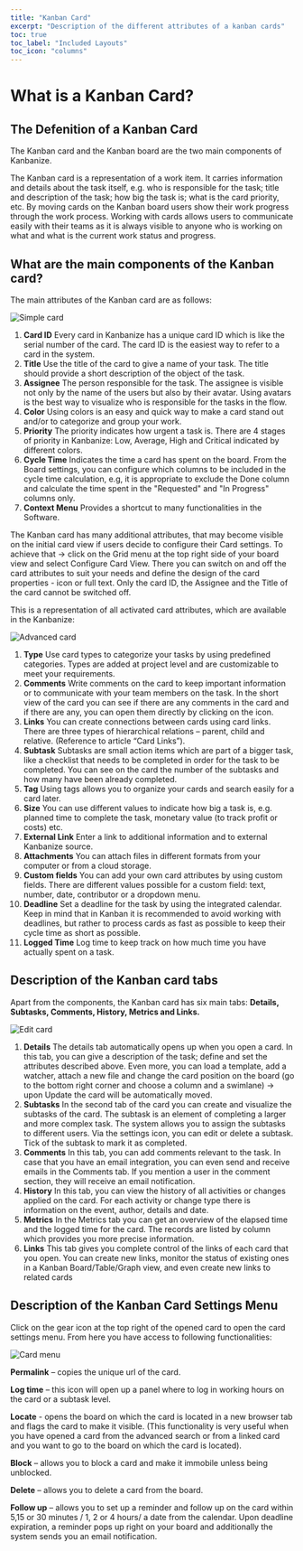 ```yaml
---
title: "Kanban Card"
excerpt: "Description of the different attributes of a kanban cards"
toc: true
toc_label: "Included Layouts"
toc_icon: "columns"
---
```


# What is a Kanban Card?
## The Defenition of a Kanban Card

Тhe Kanban card and the Kanban board are the two main components of Kanbanize.

The Kanban card is a representation of a work item.  It carries information and details about the task itself, e.g. who is responsible for the task; title and description of the task; how big the task is; what is the card priority, etc.
By moving cards on the Kanban board users show their work progress through the work process. Working with cards allows users to communicate easily with their teams as it is always visible to anyone who is working on what and what is the current work status and progress.

## What are the main components of the Kanban card?  
The main attributes of the Kanban card are as follows:

![Simple card](https://kanbanize.com/wp-content/uploads/knowledge-base/New_images/cardview_new.png)

1. **Card ID** Every card in Kanbanize has a unique card ID which is like the serial number of the card. The card ID is the easiest way to refer to a card in the system.
2. **Title** Use the title of the card to give a name of your task. The title should provide a short description of the object of the task.
3. **Assignee** The person responsible for the task. The assignee is visible not only by the name of the users but also by their avatar. Using avatars is the best way to visualize who is responsible for the tasks in the flow.
4. **Color** Using colors is an easy and quick way to make a card stand out and/or to categorize and group your work.
5. **Priority** The priority indicates how urgent a task is. There are 4 stages of priority in Kanbanize: Low, Average, High and Critical indicated by different colors.
6. **Cycle Time** Indicates the time a card has spent on the board. From the Board settings, you can configure which columns to be included in the cycle time calculation, e.g, it is appropriate to exclude the Done column and calculate the time spent in the "Requested" and "In Progress" columns only.
7. **Context Menu** Provides a shortcut to many functionalities in the Software.

The Kanban card has many additional attributes, that may become visible on the initial card view if users decide to configure their Card settings.
To achieve that -> click on the Grid menu at the top right side of your board view and select Configure Card View. There you can switch on and off the card attributes to suit your needs and define the design of the card properties - icon or full text. Only the card ID,  the Assignee and the Title of the card cannot be switched off.

This is а representation of all activated card attributes, which are available in the Kanbanize:

![Advanced card](https://kanbanize.com/wp-content/uploads/knowledge-base/New_images/extview_new.png)

1. **Type** Use card types to categorize your tasks by using predefined categories. Types are added at project level and are customizable to meet your requirements.
2. **Comments** Write comments on the card to keep important information or to communicate with your team members on the task. In the short view of the card you can see if there are any comments in the card and if there are any, you can open them directly by clicking on the icon.
3. **Links** You can create connections between cards using card links. There are three types of hierarchical relations – parent, child and relative. (Reference to article “Card Links”).
4. **Subtask** Subtasks are small action items which are part of a bigger task, like a checklist that needs to be completed in order for the task to be completed. You can see on the card the number of the subtasks and how many have been already completed.
5. **Tag** Using tags allows you to organize your cards and search easily for a card later.
6. **Size** You can use different values to indicate how big a task is, e.g. planned time to complete the task, monetary value (to track profit or costs) etc.
7. **External Link** Enter a link to additional information and to external Kanbanize source.
8. **Attachments** You can attach files in different formats from your computer or from a cloud storage.
9. **Custom fields** You can add your own card attributes by using custom fields. There are different values possible for a custom field: text, number, date, contributor or a dropdown menu.
10. **Deadline** Set a deadline for the task by using the integrated calendar. Keep in mind that in Kanban it is recommended to avoid working with deadlines, but rather to process cards as fast as possible to keep their cycle time as short as possible.
11. **Logged Time** Log time to keep track on how much time you have actually spent on a task.

## Description of the Kanban card tabs
Apart from the components, the Kanban card has six main tabs: **Details, Subtasks, Comments, History, Metrics and Links.**

![Edit card](https://kanbanize.com/wp-content/uploads/knowledge-base/CardTabs.png)

1. **Details** The details tab automatically opens up when you open a card. In this tab, you can give a description of the task; define and set the attributes described above. Even more, you can load a template, add a watcher, attach a new file and change the card position on the board (go to the bottom right corner and choose a column and a swimlane) -> upon Update the card will be automatically moved.
2. **Subtasks** In the second tab of the card you can create and visualize the subtasks of the card. The subtask is an element of completing a larger and more complex task. The system allows you to assign the subtasks to different users. Via the settings icon, you can edit or delete a subtask. Tick of the subtask to mark it as completed.
3. **Comments** In this tab, you can add comments relevant to the task. In case that you have an email integration, you can even send and receive emails in the Comments tab. If you mention a user in the comment section, they will receive an email notification.
4. **History** In this tab, you can view the history of all activities or changes applied on the card. For each activity or change type there is information on the event, author, details and date.
5. **Metrics** In the Metrics tab you can get an overview of the elapsed time and the logged time for the card. The records are listed by column which provides you more precise information.
6. **Links** This tab gives you complete control of the links of each card that you open. You can create new links, monitor the status of existing ones in a Kanban Board/Table/Graph view, and even create new links to related cards

## Description of the Kanban Card Settings Menu
Click on the gear icon at the top right of the opened card to open the card settings menu. From here you have access to following functionalities:

![Card menu](https://kanbanize.com/wp-content/uploads/knowledge-base/CardSettingsGear.png)

**Permalink** – copies the unique url of the card.

**Log time** – this icon will open up a panel where to log in working hours on the card or a subtask level.

**Locate** - opens the board on which the card is located in a new browser tab and flags the card to make it visible. (This functionality is very useful when you have opened a card from the advanced search or from a linked card and you want to go to the board on which the card is located).

**Block** – allows you to block a card and make it immobile unless being unblocked.

**Delete** – allows you to delete a card from the board.

**Follow up** – allows you to set up a reminder and follow up on the card within 5,15 or 30 minutes / 1, 2 or 4 hours/ a date from the calendar. Upon deadline expiration, a reminder pops up right on your board and additionally the system sends you an email notification.
